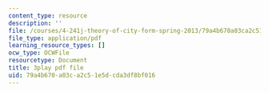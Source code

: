 ```yaml
---
content_type: resource
description: ''
file: /courses/4-241j-theory-of-city-form-spring-2013/79a4b670a03ca2c51e5dcda3df8bf016_rbTLRBdEcqA.pdf
file_type: application/pdf
learning_resource_types: []
ocw_type: OCWFile
resourcetype: Document
title: 3play pdf file
uid: 79a4b670-a03c-a2c5-1e5d-cda3df8bf016
---
```

